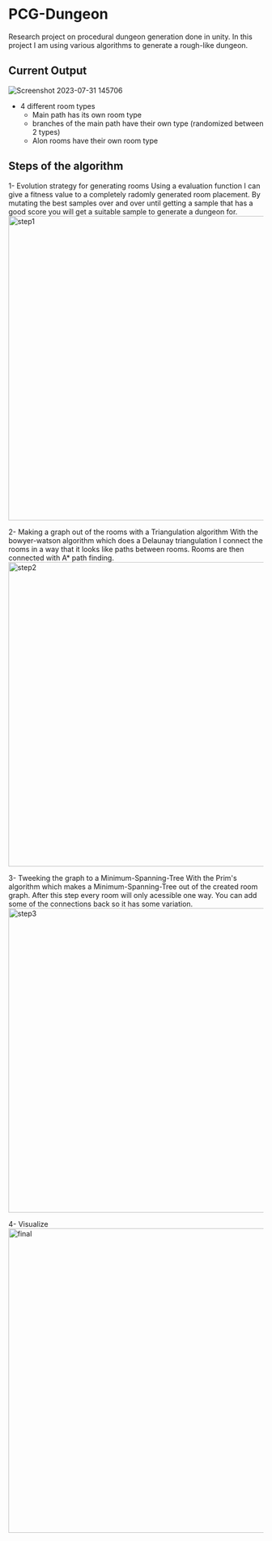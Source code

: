 # PCG-Dungeon

Research project on procedural dungeon generation done in unity.
In this project I am using various algorithms to generate a rough-like dungeon.

## Current Output
![Screenshot 2023-07-31 145706](https://github.com/manijs82/PCG-Dungeon/assets/57400375/63639277-7ddb-4abd-b198-151e6b7d61d2)
- 4 different room types
  - Main path has its own room type
  - branches of the main path have their own type (randomized between 2 types)
  - Alon rooms have their own room type

## Steps of the algorithm

1- Evolution strategy for generating rooms
Using a evaluation function I can give a fitness value to a completely radomly generated room placement.
By mutating the best samples over and over until getting a sample that has a good score you will get a suitable sample to generate a dungeon for. <br> 
<img src="https://user-images.githubusercontent.com/57400375/230924478-20ff97cc-2c19-4dea-9e35-ea9ddccb3064.png" alt="step1" width="600"/> <br>

2- Making a graph out of the rooms with a Triangulation algorithm
With the bowyer-watson algorithm which does a Delaunay triangulation I connect the rooms in a way that it looks like paths between rooms.
Rooms are then connected with A* path finding. <br>
<img src="https://user-images.githubusercontent.com/57400375/230924690-4fd772ca-e73c-4b05-80e6-71799fba1f91.png" alt="step2" width="600"/> <br>

3- Tweeking the graph to a Minimum-Spanning-Tree
With the Prim's algorithm which makes a Minimum-Spanning-Tree out of the created room graph. After this step every room will only acessible one way.
You can add some of the connections back so it has some variation. <br>
<img src="https://user-images.githubusercontent.com/57400375/230924829-3094effd-a2b4-4390-8a94-62cfe7b3dccf.png" alt="step3" width="600"/> <br>

4- Visualize <br>
<img src="https://user-images.githubusercontent.com/57400375/230924879-4f9c1de1-1f9b-4ebf-a5a8-1ee8db7efa78.png" alt="final" width="600"/> <br>
